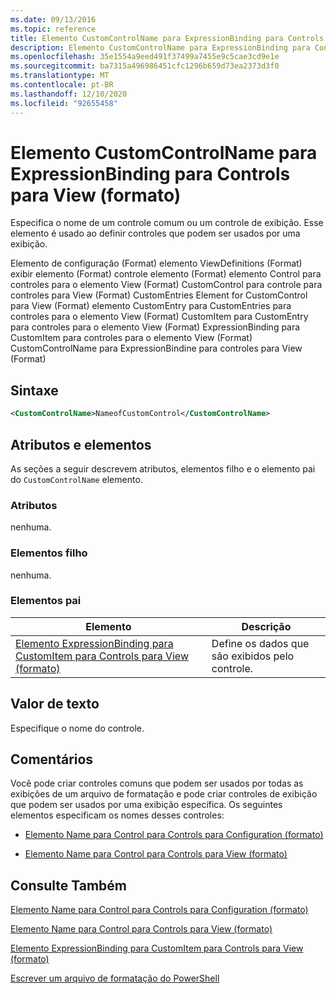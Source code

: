 ```yaml
---
ms.date: 09/13/2016
ms.topic: reference
title: Elemento CustomControlName para ExpressionBinding para Controls para View (formato)
description: Elemento CustomControlName para ExpressionBinding para Controls para View (formato)
ms.openlocfilehash: 35e1554a9eed491f37499a7455e9c5cae3cd9e1e
ms.sourcegitcommit: ba7315a496986451cfc1296b659d73ea2373d3f0
ms.translationtype: MT
ms.contentlocale: pt-BR
ms.lasthandoff: 12/10/2020
ms.locfileid: "92655458"
---
```

# <a name="customcontrolname-element-for-expressionbinding-for-controls-for-view-format"></a>Elemento CustomControlName para ExpressionBinding para Controls para View (formato)

Especifica o nome de um controle comum ou um controle de exibição. Esse elemento é usado ao definir controles que podem ser usados por uma exibição.

Elemento de configuração (Format) elemento ViewDefinitions (Format) exibir elemento (Format) controle elemento (Format) elemento Control para controles para o elemento View (Format) CustomControl para controle para controles para View (Format) CustomEntries Element for CustomControl para View (Format) elemento CustomEntry para CustomEntries para controles para o elemento View (Format) CustomItem para CustomEntry para controles para o elemento View (Format) ExpressionBinding para CustomItem para controles para o elemento View (Format) CustomControlName para ExpressionBindine para controles para View (Format)

## <a name="syntax"></a>Sintaxe

```xml
<CustomControlName>NameofCustomControl</CustomControlName>
```

## <a name="attributes-and-elements"></a>Atributos e elementos

As seções a seguir descrevem atributos, elementos filho e o elemento pai do `CustomControlName` elemento.

### <a name="attributes"></a>Atributos

nenhuma.

### <a name="child-elements"></a>Elementos filho

nenhuma.

### <a name="parent-elements"></a>Elementos pai

|Elemento|Descrição|
|-------------|-----------------|
|[Elemento ExpressionBinding para CustomItem para Controls para View (formato)](./expressionbinding-element-for-customitem-for-controls-for-view-format.md)|Define os dados que são exibidos pelo controle.|

## <a name="text-value"></a>Valor de texto

Especifique o nome do controle.

## <a name="remarks"></a>Comentários

Você pode criar controles comuns que podem ser usados por todas as exibições de um arquivo de formatação e pode criar controles de exibição que podem ser usados por uma exibição específica. Os seguintes elementos especificam os nomes desses controles:

- [Elemento Name para Control para Controls para Configuration (formato)](./name-element-for-control-for-controls-for-configuration-format.md)

- [Elemento Name para Control para Controls para View (formato)](./name-element-for-control-for-controls-for-view-format.md)

## <a name="see-also"></a>Consulte Também

[Elemento Name para Control para Controls para Configuration (formato)](./name-element-for-control-for-controls-for-configuration-format.md)

[Elemento Name para Control para Controls para View (formato)](./name-element-for-control-for-controls-for-view-format.md)

[Elemento ExpressionBinding para CustomItem para Controls para View (formato)](./expressionbinding-element-for-customitem-for-controls-for-view-format.md)

[Escrever um arquivo de formatação do PowerShell](./writing-a-powershell-formatting-file.md)
